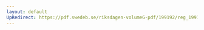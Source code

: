 ```yaml
---
layout: default
UpRedirect: https://pdf.swedeb.se/riksdagen-volumeG-pdf/199192/reg_199192/reg_199192_1083.pdf
---
```


